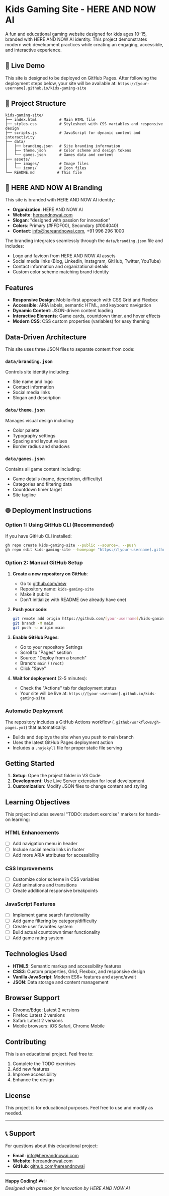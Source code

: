 # Kids Gaming Site - HERE AND NOW AI

A fun and educational gaming website designed for kids ages 10-15, branded with HERE AND NOW AI identity. This project demonstrates modern web development practices while creating an engaging, accessible, and interactive experience.

## 🚀 Live Demo

This site is designed to be deployed on GitHub Pages. After following the deployment steps below, your site will be available at:
`https://[your-username].github.io/kids-gaming-site`

## 📁 Project Structure

```
kids-gaming-site/
├── index.html          # Main HTML file
├── styles.css          # Stylesheet with CSS variables and responsive design
├── scripts.js          # JavaScript for dynamic content and interactivity
├── data/
│   ├── branding.json   # Site branding information
│   ├── theme.json      # Color scheme and design tokens
│   └── games.json      # Games data and content
├── assets/
│   ├── images/         # Image files
│   └── icons/          # Icon files
└── README.md          # This file
```

## 🎨 HERE AND NOW AI Branding

This site is branded with HERE AND NOW AI identity:
- **Organization**: HERE AND NOW AI
- **Website**: [hereandnowai.com](https://hereandnowai.com)
- **Slogan**: "designed with passion for innovation"
- **Colors**: Primary (#FFDF00), Secondary (#004040)
- **Contact**: info@hereandnowai.com, +91 996 296 1000

The branding integrates seamlessly through the `data/branding.json` file and includes:
- Logo and favicon from HERE AND NOW AI assets
- Social media links (Blog, LinkedIn, Instagram, GitHub, Twitter, YouTube)
- Contact information and organizational details
- Custom color scheme matching brand identity

## Features

- **Responsive Design**: Mobile-first approach with CSS Grid and Flexbox
- **Accessible**: ARIA labels, semantic HTML, and keyboard navigation
- **Dynamic Content**: JSON-driven content loading
- **Interactive Elements**: Game cards, countdown timer, and hover effects
- **Modern CSS**: CSS custom properties (variables) for easy theming

## Data-Driven Architecture

This site uses three JSON files to separate content from code:

### `data/branding.json`
Controls site identity including:
- Site name and logo
- Contact information
- Social media links
- Slogan and description

### `data/theme.json`
Manages visual design including:
- Color palette
- Typography settings
- Spacing and layout values
- Border radius and shadows

### `data/games.json`
Contains all game content including:
- Game details (name, description, difficulty)
- Categories and filtering data
- Countdown timer target
- Site tagline

## 🌐 Deployment Instructions

### Option 1: Using GitHub CLI (Recommended)
If you have GitHub CLI installed:
```bash
gh repo create kids-gaming-site --public --source=. --push
gh repo edit kids-gaming-site --homepage "https://[your-username].github.io/kids-gaming-site"
```

### Option 2: Manual GitHub Setup
1. **Create a new repository on GitHub**:
   - Go to [github.com/new](https://github.com/new)
   - Repository name: `kids-gaming-site`
   - Make it public
   - Don't initialize with README (we already have one)

2. **Push your code**:
   ```bash
   git remote add origin https://github.com/[your-username]/kids-gaming-site.git
   git branch -M main
   git push -u origin main
   ```

3. **Enable GitHub Pages**:
   - Go to your repository Settings
   - Scroll to "Pages" section
   - Source: "Deploy from a branch"
   - Branch: `main` / `(root)`
   - Click "Save"

4. **Wait for deployment** (2-5 minutes):
   - Check the "Actions" tab for deployment status
   - Your site will be live at: `https://[your-username].github.io/kids-gaming-site`

### Automatic Deployment
The repository includes a GitHub Actions workflow (`.github/workflows/gh-pages.yml`) that automatically:
- Builds and deploys the site when you push to main branch
- Uses the latest GitHub Pages deployment action
- Includes a `.nojekyll` file for proper static file serving

## Getting Started

1. **Setup**: Open the project folder in VS Code
2. **Development**: Use Live Server extension for local development
3. **Customization**: Modify JSON files to change content and styling

## Learning Objectives

This project includes several "TODO: student exercise" markers for hands-on learning:

### HTML Enhancements
- [ ] Add navigation menu in header
- [ ] Include social media links in footer
- [ ] Add more ARIA attributes for accessibility

### CSS Improvements
- [ ] Customize color scheme in CSS variables
- [ ] Add animations and transitions
- [ ] Create additional responsive breakpoints

### JavaScript Features
- [ ] Implement game search functionality
- [ ] Add game filtering by category/difficulty
- [ ] Create user favorites system
- [ ] Build actual countdown timer functionality
- [ ] Add game rating system

## Technologies Used

- **HTML5**: Semantic markup and accessibility features
- **CSS3**: Custom properties, Grid, Flexbox, and responsive design
- **Vanilla JavaScript**: Modern ES6+ features and async/await
- **JSON**: Data storage and content management

## Browser Support

- Chrome/Edge: Latest 2 versions
- Firefox: Latest 2 versions
- Safari: Latest 2 versions
- Mobile browsers: iOS Safari, Chrome Mobile

## Contributing

This is an educational project. Feel free to:
1. Complete the TODO exercises
2. Add new features
3. Improve accessibility
4. Enhance the design

## License

This project is for educational purposes. Feel free to use and modify as needed.

---

## 📞 Support

For questions about this educational project:
- **Email**: info@hereandnowai.com
- **Website**: [hereandnowai.com](https://hereandnowai.com)
- **GitHub**: [github.com/hereandnowai](https://github.com/hereandnowai)

---

**Happy Coding!** 🎮✨  
*Designed with passion for innovation by HERE AND NOW AI*
